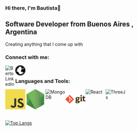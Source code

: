 ### Hi there, I'm Bautista👋

## Software Developer from Buenos Aires , Argentina

Creating anything that I come up with

### Connect with me:
[<img align="left" alt="Berto Linkedin" width="32px" src="https://cdn.jsdelivr.net/npm/simple-icons@v3/icons/linkedin.svg"/>][linkedin]
[<img align="left" alt="Online Resume" width="32px"  src="https://raw.githubusercontent.com/iconic/open-iconic/master/svg/globe.svg"/>][website]

<br/>

### Languages and Tools:

<img align="left" alt="JavaScript" width="64px" src="https://raw.githubusercontent.com/github/explore/80688e429a7d4ef2fca1e82350fe8e3517d3494d/topics/javascript/javascript.png"/>
<img align="left" alt="Node.js" width="64px" src="https://raw.githubusercontent.com/github/explore/80688e429a7d4ef2fca1e82350fe8e3517d3494d/topics/nodejs/nodejs.png"/>
<img align="left" alt="MongoDB" width="64px" src="https://davidrengifo.files.wordpress.com/2017/09/mongodb-logo.png"/>
<img align="left" alt="Git" width="64px" src="https://raw.githubusercontent.com/github/explore/80688e429a7d4ef2fca1e82350fe8e3517d3494d/topics/git/git.png" />
<img align="left" alt="React" width="64px" src="https://upload.wikimedia.org/wikipedia/commons/thumb/a/a7/React-icon.svg/2300px-React-icon.svg.png"/>
<img align="left" alt="ThreeJs" width="64px" src="https://upload.wikimedia.org/wikipedia/commons/thumb/3/3f/Three.js_Icon.svg/1200px-Three.js_Icon.svg.png"/>


<br/>
<br/>
<br/>

[website]: https://resume.io/r/7jAg5Kzj1
[linkedin]: https://www.linkedin.com/in/bautista-berto/
[twitter]:https://twitter.com/tongenjs

<br/>
<br/>

[![Top Langs](https://github-readme-stats.vercel.app/api/top-langs/?username=BertovDev&layout=compact)](https://github.com/anuraghazra/github-readme-stats)
<br/>
